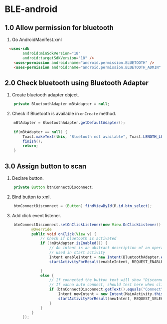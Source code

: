 # BLE-android


## 1.0 Allow permission for bluetooth

1. Go AndroidManifest.xml

```html
  <uses-sdk
        android:minSdkVersion="18"
        android:targetSdkVersion="18" />
    <uses-permission android:name="android.permission.BLUETOOTH" />
    <uses-permission android:name="android.permission.BLUETOOTH_ADMIN" />
```


## 2.0 Check bluetooth using Bluetooth Adapter
1. Create bluetooth adapter object. 

```java
	private BluetoothAdapter mBtAdapter = null;


```

2. Check if Bluetooth is available in `onCreate` method.

```java
	mBtAdapter = BluetoothAdapter.getDefaultAdapter();
	
	if(mBtAdapter == null) {
		Toast.makeText(this, "Bluetooth not available", Toast.LENGTH_LONG);
		finish();
		return;
	}
```

## 3.0 Assign button to scan
1. Declare button.

```java
	private Button btnConnectDisconnect;
```

2. Bind button to xml.
```java
	btnConnectDisconnect = (Button) findViewById(R.id.btn_select);

```

3. Add click event listener.
```java
	btnConnectDisconnect.setOnClickListener(new View.OnClickListener() {
            @Override
            public void onClick(View v) {
                // Check if bluetooth is activated
                if (!mBtAdapter.isEnabled()) {
                    // An intent is an abstract description of an operation to be performed
                    // used in start activity
                    Intent enableIntent = new Intent(BluetoothAdapter.ACTION_REQUEST_ENABLE);
                    startActivityForResult(enableIntent, REQUEST_ENABLE_BT);

                }
                else {
                    // If connected the button text will show "Disconnect"
                    // If wanna auto connect, should test here when click connect it connects to SM_BT
                    if (btnConnectDisconnect.getText().equals("Connect")){
                        Intent newIntent = new Intent(MainActivity.this, DeviceListActivity.class);
                        startActivityForResult(newIntent, REQUEST_SELECT_DEVICE);
                    }
                }
            }
        });
```
 
